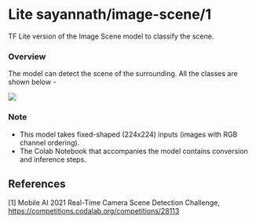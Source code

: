 # Lite sayannath/image-scene/1
TF Lite version of the Image Scene model to classify the scene.

<!-- parent-model: sayannath/zero-dce/1 -->
<!-- asset-path: https://s3.amazonaws.com/presence.storage/image_scene.tflite -->
<!-- colab: https://colab.research.google.com/github/sayannath/Image-Scene-TF-Hub/blob/main/src/Image_Scene_TFLite.ipynb -->

### Overview
The model can detect the scene of the surrounding. All the classes are shown below -

![](https://i.imgur.com/79DXWt0.jpeg)

### Note
- This model takes fixed-shaped (224x224) inputs (images with RGB channel ordering).
- The Colab Notebook that accompanies the model contains conversion and inference steps.

References
--------------
[1] Mobile AI 2021 Real-Time Camera Scene Detection Challenge, https://competitions.codalab.org/competitions/28113